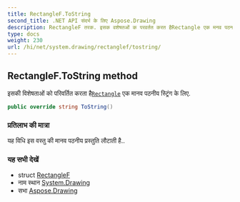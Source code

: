 ```yaml
---
title: RectangleF.ToString
second_title: .NET API संदर्भ के लिए Aspose.Drawing
description: RectangleF तरक. इसक वशेषतओं क परवर्तत करत हैRectangle एक मनव पठनय स्ट्रंग के लए.
type: docs
weight: 230
url: /hi/net/system.drawing/rectanglef/tostring/
---
```

## RectangleF.ToString method

इसकी विशेषताओं को परिवर्तित करता है[`Rectangle`](../../rectangle/) एक मानव पठनीय स्ट्रिंग के लिए.

```csharp
public override string ToString()
```

### प्रतिलाभ की मात्रा

यह विधि इस वस्तु की मानव पठनीय प्रस्तुति लौटाती है..

### यह सभी देखें

* struct [RectangleF](../)
* नाम स्थान [System.Drawing](../../rectanglef/)
* सभा [Aspose.Drawing](../../../)


